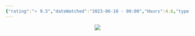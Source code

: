```yaml
---
{"rating":"⭐ 9.5","dateWatched":"2023-06-10 - 00:00","Hours":4.6,"type":"series","subType":"series","title":"Oshi no Ko","englishTitle":"[Oshi No Ko]","year":2023,"dataSource":"MALAPI","url":"https://myanimelist.net/anime/52034/Oshi_no_Ko","id":52034,"genres":["Drama","Supernatural"],"studios":["Doga Kobo"],"episodes":11,"duration":"30 min per ep","onlineRating":8.87,"actors":null,"image":"https://cdn.myanimelist.net/images/anime/1812/134736.jpg","released":true,"streamingServices":["HIDIVE","Ani-One Asia","Anime Digital Network","Aniplus TV"],"airing":false,"airedFrom":"4/12/2023","airedTo":"6/28/2023","watched":false,"lastWatched":"","personalRating":0,"tags":["mediaDB/tv/series"],"dg-publish":true,"permalink":"/media-db/series/oshi-no-ko-2023/","dgPassFrontmatter":true,"noteIcon":"3","created":"2023-11-14T21:08:36.306+05:30","updated":"2023-12-10T09:52:35.322+05:30"}
---
```



<center><img src="https://cdn.myanimelist.net/images/anime/1812/134736.jpg"></center>